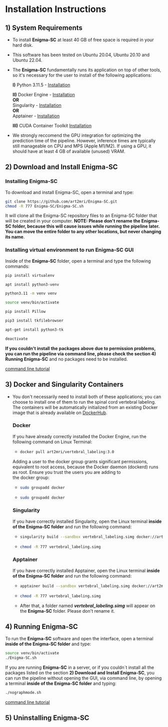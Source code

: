# Installation Instructions

## 1) System Requirements  

- To install **Enigma-SC** at least 40 GB of free space is required in your hard disk.    

- This software has been tested on Ubuntu 20.04, Ubuntu 20.10 and Ubuntu 22.04.

- The **Enigma-SC** fundamentally runs its application on top of other tools, so it's necessary for the user to install of the following applications:
  
  **I)** Python 3.11.5 - [Installation](https://www.python.org/downloads/)
  
  **II)** Docker Engine - [Installation](https://docs.docker.com/engine/install/ubuntu/)  
   **OR**  
  Singularity - [Installation](https://github.com/apptainer/singularity/blob/master/INSTALL.md)  
   **OR**  
  Apptainer - [Installation](https://apptainer.org/docs/user/latest/quick_start.html#quick-installation)

  **III)** CUDA Container Toolkit [Installation](https://docs.nvidia.com/datacenter/cloud-native/container-toolkit/latest/install-guide.html)   

- We strongly reccomend the GPU integration for optimizing the prediction time of the pipeline. However, inference times are typically still manageable on CPU and MPS (Apple M1/M2). If using a GPU, it should have at least 4 GB of available (unused) VRAM.    

## 2) Download and Install Enigma-SC 

### Installing Enigma-SC

To download and install Enigma-SC, open a terminal and type:  
  
```bash
git clone https://github.com/art2mri/Enigma-SC.git  
chmod -R 777 Enigma-SC/Enigma-SC.sh
```   
 
 It will clone all the Enigma-SC repository files to an Enigma-SC folder that will be created in your computer. **NOTE: Please don't rename the Enigma-SC folder, because this will cause issues while running the pipeline later. You can move the entire folder to any other locations, but never changing its name**.

 ### Installing virtual environment to run Enigma-SC GUI 

 Inside of the **Enigma-SC** folder, open a terminal and type the following commands:  

 ```bash
pip install virtualenv
```
 ```bash
apt install python3-venv
```
 ```bash
python3.11 -m venv venv
```
 ```bash
source venv/bin/activate
```
 ```bash
pip install Pillow
```
 ```bash
pip3 install tkfilebrowser
```
 ```bash
apt-get install python3-tk
```
 ```bash
deactivate
```

**If you couldn't install the packages above due to permission problems, you can run the pipeline via command line, please check the section 4) Running Enigma-SC** and no packages need to be installed.  

[command line tutorial](/command%20line%20TUTORIAL.md)  

## 3) Docker and Singularity Containers  

- You don't necessarily need to install both of these applications; you can choose to install one of them to run the spinal cord vertebral labeling. The containers will be automatically initialized from an existing Docker image that is already available on [DockerHub](https://hub.docker.com/repository/docker/art2mri/vertebral_labeling/general).

  ### Docker
  
  If you have already correctly installed the Docker Engine, run the following command on Linux Terminal:
   - ```bash
     docker pull art2mri/vertebral_labeling:3.0
     ```
  Adding a user to the docker group grants significant permissions, equivalent to root access, because the Docker daemon (dockerd) runs as root. Ensure you trust the users you are adding to   
  the docker group:
  
   - ```bash
     sudo groupadd docker
     ```
     
   - ```bash
     sudo groupadd docker
     ```     
  ### Singularity

  If you have correctly installed Singularity, open the Linux terminal **inside of the Enigma-SC folder** and run the following command:
  - ```bash
    singularity build --sandbox vertebral_labeling.simg docker://art2mri/vertebral_labeling:3.0
    ```
  - ```bash
    chmod -R 777 vertebral_labeling.simg
    ```

  ### Apptainer

  If you have correctly installed Apptainer, open the Linux terminal **inside of the Enigma-SC folder** and run the following command:
  - ```bash
    apptainer build --sandbox vertebral_labeling.simg docker://art2mri/vertebral_labeling:3.0
    ```
  - ```bash
    chmod -R 777 vertebral_labeling.simg
    ```  
  - After that, a folder named ***vertebral_labeling.simg*** will appear on the **Enigma-SC** folder. Please don't rename it.  
  

## 4) Running Enigma-SC  

To run the **Enigma-SC** software and open the interface, open a terminal **inside of the Enigma-SC folder** and type:  

 ```bash
source venv/bin/activate  
./Enigma-SC.sh
```
If you are running **Enigma-SC** in a server, or if you couldn`t install all the packages listed on the section **2) Download and Install Enigma-SC**, you can run the pipeline without opening the GUI, via command line, by opening a terminal **inside of the Enigma-SC folder** and typing:  

 ```bash 
./nographmode.sh
```  
[command line tutorial](/command%20line%20TUTORIAL.md)  
 
## 5) Uninstalling Enigma-SC     
 






  
   
  

  

  
